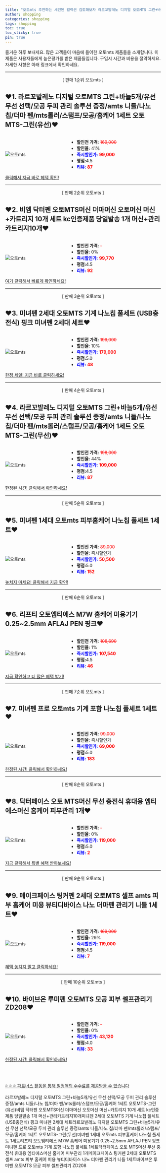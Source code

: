 ```yaml
---
title: "오토mts 추천하는 세련된 컬렉션 검토해보자 라르꼬발레노 디지털 오토MTS 그린+바늘5개/유선 무선"
author: shopping
categories: shopping
tags: shopping
toc: true
toc_sticky: true
pin: true
---
```

즐거운 하루 보내세요. 많은 고객들이 마음에 들어한 오토mts 제품들을 소개합니다. 이 제품은 사용자들에게 높은평가를 받은 제품들입니다. 구입시 시간과 비용을 절약하세요. 자세한 사항은 아래 링크에서 확인하세요.

---
<p class="toplist" style="margin: 0 auto; display: block; width: fit-content;">[ 판매 1순위 오토mts ]</p>

<h2><strong>❤️1. 라르꼬발레노 디지털 오토MTS 그린+바늘5개/유선 무선 선택/모공 두피 관리 솔루션 증정/amts 니들/나노 칩/더마 펜/mts롤러/스탬프/모공/홈케어 1세트 오토MTS-그린(유선)❤️</strong></h2>

<div style="display: flex; align-items: center;">
    <div style="flex: 0.4;">
        <img src="https://thumbnail9.coupangcdn.com/thumbnails/remote/230x230ex/image/vendor_inventory/3bdf/4d15f9fccfdbd14db1c2518e6813c4d9897a33c5eed2615852edf39c8538.jpg" alt="오토mts" style="max-width: 100%;">
    </div>
    <div style="flex: 0.6; margin-left: 10px;">
        <ul>
            <li><strong>할인전 가격:</strong> <del style="color: red;">169,000</del></li>
            <li><strong>할인율:</strong> 41%</li>
            <li><span style='color:blue'><strong>즉시할인가:</strong></span> <span style='color:red'><strong>99,000</strong></span></li>
            <li><strong>평점:</strong>4.5</li>
            <li><span style='color:blue'><strong>리뷰:</strong></span> <span style='color:red'><strong>87</strong></span></li>
        </ul>
    </div>
</div>
<div class="center">
    <a href="https://William4Davisa.github.io?lptag=AF9450613&subid=githubio&pageKey=1141324867&traceid=V0-153&itemId=2112466597&vendorItemId=70111140712" class="myButton">
        클릭해서 지금 바로 혜택 확인!
    </a>
</div>


---
<p class="toplist" style="margin: 0 auto; display: block; width: fit-content;">[ 판매 2순위 오토mts ]</p>

<h2><strong>❤️2. 비엠 닥터펜 오토MTS머신 더마머신 오토머신 머신+카트리지 10개 세트 kc인증제품 당일발송 1개 머신+관리카트리지10개❤️</strong></h2>

<div style="display: flex; align-items: center;">
    <div style="flex: 0.4;">
        <img src="https://thumbnail8.coupangcdn.com/thumbnails/remote/230x230ex/image/vendor_inventory/bddd/9300d7e4cd78234332b6d9fc91971084e17390d8fbbf2aa54931e4990e8e.jpg" alt="오토mts" style="max-width: 100%;">
    </div>
    <div style="flex: 0.6; margin-left: 10px;">
        <ul>
            <li><strong>할인전 가격:</strong> <del style="color: red;">-</del></li>
            <li><strong>할인율:</strong> 0%</li>
            <li><span style='color:blue'><strong>즉시할인가:</strong></span> <span style='color:red'><strong>99,770</strong></span></li>
            <li><strong>평점:</strong>4.5</li>
            <li><span style='color:blue'><strong>리뷰:</strong></span> <span style='color:red'><strong>92</strong></span></li>
        </ul>
    </div>
</div>
<div class="center">
    <a href="https://William4Davisa.github.io?lptag=AF9450613&subid=githubio&pageKey=1435757149&traceid=V0-153&itemId=2478373009&vendorItemId=70471707939" class="myButton">
        여기 클릭해서 빠르게 확인하세요!
    </a>
</div>


---
<p class="toplist" style="margin: 0 auto; display: block; width: fit-content;">[ 판매 3순위 오토mts ]</p>

<h2><strong>❤️3. 미녀펜 2세대 오토MTS 기계 나노칩 풀세트 (USB충전식) 핑크 미녀펜 2세대 세트❤️</strong></h2>

<div style="display: flex; align-items: center;">
    <div style="flex: 0.4;">
        <img src="https://thumbnail10.coupangcdn.com/thumbnails/remote/230x230ex/image/vendor_inventory/ccb5/a787bee8fa4f7103e1f22f8c7b21dc94e1bf092c3f14c4e5a058f86002a8.jpg" alt="오토mts" style="max-width: 100%;">
    </div>
    <div style="flex: 0.6; margin-left: 10px;">
        <ul>
            <li><strong>할인전 가격:</strong> <del style="color: red;">199,000</del></li>
            <li><strong>할인율:</strong> 10%</li>
            <li><span style='color:blue'><strong>즉시할인가:</strong></span> <span style='color:red'><strong>179,000</strong></span></li>
            <li><strong>평점:</strong>5.0</li>
            <li><span style='color:blue'><strong>리뷰:</strong></span> <span style='color:red'><strong>48</strong></span></li>
        </ul>
    </div>
</div>
<div class="center">
    <a href="https://William4Davisa.github.io?lptag=AF9450613&subid=githubio&pageKey=6528463812&traceid=V0-153&itemId=14490433039&vendorItemId=70440978925" class="myButton">
        한정 세일! 지금 바로 클릭하세요!
    </a>
</div>


---
<p class="toplist" style="margin: 0 auto; display: block; width: fit-content;">[ 판매 4순위 오토mts ]</p>

<h2><strong>❤️4. 라르꼬발레노 디지털 오토MTS 그린+바늘5개/유선 무선 선택/모공 두피 관리 솔루션 증정/amts 니들/나노 칩/더마 펜/mts롤러/스탬프/모공/홈케어 1세트 오토MTS-그린(무선)❤️</strong></h2>

<div style="display: flex; align-items: center;">
    <div style="flex: 0.4;">
        <img src="https://thumbnail9.coupangcdn.com/thumbnails/remote/230x230ex/image/vendor_inventory/3bdf/4d15f9fccfdbd14db1c2518e6813c4d9897a33c5eed2615852edf39c8538.jpg" alt="오토mts" style="max-width: 100%;">
    </div>
    <div style="flex: 0.6; margin-left: 10px;">
        <ul>
            <li><strong>할인전 가격:</strong> <del style="color: red;">198,000</del></li>
            <li><strong>할인율:</strong> 44%</li>
            <li><span style='color:blue'><strong>즉시할인가:</strong></span> <span style='color:red'><strong>109,000</strong></span></li>
            <li><strong>평점:</strong>4.5</li>
            <li><span style='color:blue'><strong>리뷰:</strong></span> <span style='color:red'><strong>87</strong></span></li>
        </ul>
    </div>
</div>
<div class="center">
    <a href="https://William4Davisa.github.io?lptag=AF9450613&subid=githubio&pageKey=1141324867&traceid=V0-153&itemId=2112466596&vendorItemId=70111140703" class="myButton">
        한정된 시간! 클릭해서 확인하세요!
    </a>
</div>


---
<p class="toplist" style="margin: 0 auto; display: block; width: fit-content;">[ 판매 5순위 오토mts ]</p>

<h2><strong>❤️5. 미녀펜 1세대 오토mts 피부홈케어 나노칩 풀세트 1세트❤️</strong></h2>

<div style="display: flex; align-items: center;">
    <div style="flex: 0.4;">
        <img src="https://thumbnail10.coupangcdn.com/thumbnails/remote/230x230ex/image/vendor_inventory/6236/405e8320d4b8614e0766c75b40d902232792754322f4eba0cd520fcbcef8.jpg" alt="오토mts" style="max-width: 100%;">
    </div>
    <div style="flex: 0.6; margin-left: 10px;">
        <ul>
            <li><strong>할인전 가격:</strong> <del style="color: red;">89,000</del></li>
            <li><strong>할인율:</strong> 즉시할인가</li>
            <li><span style='color:blue'><strong>즉시할인가:</strong></span> <span style='color:red'><strong>50,500</strong></span></li>
            <li><strong>평점:</strong>5.0</li>
            <li><span style='color:blue'><strong>리뷰:</strong></span> <span style='color:red'><strong>152</strong></span></li>
        </ul>
    </div>
</div>
<div class="center">
    <a href="https://William4Davisa.github.io?lptag=AF9450613&subid=githubio&pageKey=7230227951&traceid=V0-153&itemId=18344537390&vendorItemId=4350379079" class="myButton">
        놓치지 마세요! 클릭해서 지금 확인!
    </a>
</div>


---
<p class="toplist" style="margin: 0 auto; display: block; width: fit-content;">[ 판매 6순위 오토mts ]</p>

<h2><strong>❤️6. 리프티 오토엠티에스 M7W 홈케어 미용기기 0.25~2.5mm AFLAJ PEN 핑크❤️</strong></h2>

<div style="display: flex; align-items: center;">
    <div style="flex: 0.4;">
        <img src="https://thumbnail6.coupangcdn.com/thumbnails/remote/230x230ex/image/retail/images/2020/03/13/21/5/ec327387-7724-4d5c-9754-7b24ce412adb.jpg" alt="오토mts" style="max-width: 100%;">
    </div>
    <div style="flex: 0.6; margin-left: 10px;">
        <ul>
            <li><strong>할인전 가격:</strong> <del style="color: red;">108,690</del></li>
            <li><strong>할인율:</strong> 1%</li>
            <li><span style='color:blue'><strong>즉시할인가:</strong></span> <span style='color:red'><strong>107,540</strong></span></li>
            <li><strong>평점:</strong>4.5</li>
            <li><span style='color:blue'><strong>리뷰:</strong></span> <span style='color:red'><strong>46</strong></span></li>
        </ul>
    </div>
</div>
<div class="center">
    <a href="https://William4Davisa.github.io?lptag=AF9450613&subid=githubio&pageKey=1379488057&traceid=V0-153&itemId=2413613569&vendorItemId=70408017568" class="myButton">
        지금 확인하고 더 많은 혜택 받기!
    </a>
</div>


---
<p class="toplist" style="margin: 0 auto; display: block; width: fit-content;">[ 판매 7순위 오토mts ]</p>

<h2><strong>❤️7. 미녀펜 프로 오토mts 기계 포함 나노칩 풀세트 1세트❤️</strong></h2>

<div style="display: flex; align-items: center;">
    <div style="flex: 0.4;">
        <img src="https://thumbnail9.coupangcdn.com/thumbnails/remote/230x230ex/image/vendor_inventory/89e1/6cbd292d2d172f126d62af8a506030ceda3db641a90543370876f9946989.jpg" alt="오토mts" style="max-width: 100%;">
    </div>
    <div style="flex: 0.6; margin-left: 10px;">
        <ul>
            <li><strong>할인전 가격:</strong> <del style="color: red;">99,000</del></li>
            <li><strong>할인율:</strong> 즉시할인가</li>
            <li><span style='color:blue'><strong>즉시할인가:</strong></span> <span style='color:red'><strong>69,000</strong></span></li>
            <li><strong>평점:</strong>5.0</li>
            <li><span style='color:blue'><strong>리뷰:</strong></span> <span style='color:red'><strong>183</strong></span></li>
        </ul>
    </div>
</div>
<div class="center">
    <a href="https://William4Davisa.github.io?lptag=AF9450613&subid=githubio&pageKey=7235505000&traceid=V0-153&itemId=18370750773&vendorItemId=71455732702" class="myButton">
        한정된 시간! 클릭해서 확인하세요!
    </a>
</div>


---
<p class="toplist" style="margin: 0 auto; display: block; width: fit-content;">[ 판매 8순위 오토mts ]</p>

<h2><strong>❤️8. 닥터페이스 오토 MTS머신 무선 충전식 휴대용 엠티에스머신 홈케어 피부관리 1개❤️</strong></h2>

<div style="display: flex; align-items: center;">
    <div style="flex: 0.4;">
        <img src="https://thumbnail6.coupangcdn.com/thumbnails/remote/230x230ex/image/vendor_inventory/1832/3167d53f8c02c09d13ec81cf06a2e132dc9b2d25507b15f4c195e4681339.jpg" alt="오토mts" style="max-width: 100%;">
    </div>
    <div style="flex: 0.6; margin-left: 10px;">
        <ul>
            <li><strong>할인전 가격:</strong> <del style="color: red;">-</del></li>
            <li><strong>할인율:</strong> 0%</li>
            <li><span style='color:blue'><strong>즉시할인가:</strong></span> <span style='color:red'><strong>119,000</strong></span></li>
            <li><strong>평점:</strong>5.0</li>
            <li><span style='color:blue'><strong>리뷰:</strong></span> <span style='color:red'><strong>2</strong></span></li>
        </ul>
    </div>
</div>
<div class="center">
    <a href="https://William4Davisa.github.io?lptag=AF9450613&subid=githubio&pageKey=7092901898&traceid=V0-153&itemId=17681425048&vendorItemId=84846651218" class="myButton">
        지금 클릭해서 특별 혜택 받아보세요!
    </a>
</div>


---
<p class="toplist" style="margin: 0 auto; display: block; width: fit-content;">[ 판매 9순위 오토mts ]</p>

<h2><strong>❤️9. 메이크페이스 팅커펜 2세대 오토MTS 셀프 amts 피부 홈케어 미용 뷰티디바이스 나노 더마펜 관리기 니들 1세트❤️</strong></h2>

<div style="display: flex; align-items: center;">
    <div style="flex: 0.4;">
        <img src="https://thumbnail7.coupangcdn.com/thumbnails/remote/230x230ex/image/vendor_inventory/68d4/15aa9b5c64ad8d35bbde7d9cee1415ef76b67c75830668b1bd379faaf5e0.jpg" alt="오토mts" style="max-width: 100%;">
    </div>
    <div style="flex: 0.6; margin-left: 10px;">
        <ul>
            <li><strong>할인전 가격:</strong> <del style="color: red;">169,000</del></li>
            <li><strong>할인율:</strong> 29%</li>
            <li><span style='color:blue'><strong>즉시할인가:</strong></span> <span style='color:red'><strong>119,000</strong></span></li>
            <li><strong>평점:</strong>4.5</li>
            <li><span style='color:blue'><strong>리뷰:</strong></span> <span style='color:red'><strong>7</strong></span></li>
        </ul>
    </div>
</div>
<div class="center">
    <a href="https://William4Davisa.github.io?lptag=AF9450613&subid=githubio&pageKey=7776871113&traceid=V0-153&itemId=21009769180&vendorItemId=72117002471" class="myButton">
        혜택 놓치지 말고 클릭하세요!
    </a>
</div>


---
<p class="toplist" style="margin: 0 auto; display: block; width: fit-content;">[ 판매 10순위 오토mts ]</p>

<h2><strong>❤️10. 바이브온 루미펜 오토MTS 모공 피부 셀프관리기 ZD208❤️</strong></h2>

<div style="display: flex; align-items: center;">
    <div style="flex: 0.4;">
        <img src="https://thumbnail7.coupangcdn.com/thumbnails/remote/230x230ex/image/retail/images/8505873590231220-0be79bc9-8fdb-471a-b02f-725467fde1f5.png" alt="오토mts" style="max-width: 100%;">
    </div>
    <div style="flex: 0.6; margin-left: 10px;">
        <ul>
            <li><strong>할인전 가격:</strong> <del style="color: red;">-</del></li>
            <li><strong>할인율:</strong> 0%</li>
            <li><span style='color:blue'><strong>즉시할인가:</strong></span> <span style='color:red'><strong>43,120</strong></span></li>
            <li><strong>평점:</strong>4.0</li>
            <li><span style='color:blue'><strong>리뷰:</strong></span> <span style='color:red'><strong>33</strong></span></li>
        </ul>
    </div>
</div>
<div class="center">
    <a href="https://William4Davisa.github.io?lptag=AF9450613&subid=githubio&pageKey=4507082142&traceid=V0-153&itemId=5417551444&vendorItemId=72717477724" class="myButton">
        한정된 시간! 클릭해서 확인하세요!
    </a>
</div>

<br><br><br>[💦 💦 💦 파트너스 활동을 통해 일정액의 수수료를 제공받을 수 있습니다](https://link.coupang.com/a/bcpT2c)<br><br>라르꼬발레노 디지털 오토MTS 그린+바늘5개/유선 무선 선택/모공 두피 관리 솔루션 증정/amts 니들/나노 칩/더마 펜/mts롤러/스탬프/모공/홈케어 1세트 오토MTS-그린(유선)비엠 닥터펜 오토MTS머신 더마머신 오토머신 머신+카트리지 10개 세트 kc인증제품 당일발송 1개 머신+관리카트리지10개미녀펜 2세대 오토MTS 기계 나노칩 풀세트 (USB충전식) 핑크 미녀펜 2세대 세트라르꼬발레노 디지털 오토MTS 그린+바늘5개/유선 무선 선택/모공 두피 관리 솔루션 증정/amts 니들/나노 칩/더마 펜/mts롤러/스탬프/모공/홈케어 1세트 오토MTS-그린(무선)미녀펜 1세대 오토mts 피부홈케어 나노칩 풀세트 1세트리프티 오토엠티에스 M7W 홈케어 미용기기 0.25~2.5mm AFLAJ PEN 핑크미녀펜 프로 오토mts 기계 포함 나노칩 풀세트 1세트닥터페이스 오토 MTS머신 무선 충전식 휴대용 엠티에스머신 홈케어 피부관리 1개메이크페이스 팅커펜 2세대 오토MTS 셀프 amts 피부 홈케어 미용 뷰티디바이스 나노 더마펜 관리기 니들 1세트바이브온 루미펜 오토MTS 모공 피부 셀프관리기 ZD208